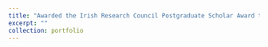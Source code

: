 ```yaml
---
title: "Awarded the Irish Research Council Postgraduate Scholar Award to support my work on the effect of nerve stimulation on motor learning"
excerpt: ""
collection: portfolio
---
```


